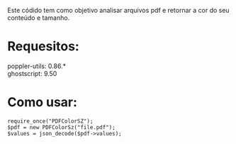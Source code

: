 Este códido tem como objetivo analisar arquivos pdf e retornar a cor do seu conteúdo e tamanho.

# Requesitos:

poppler-utils:  0.86.* <br>
ghostscript:    9.50


# Como usar:

    require_once("PDFColorSZ");
    $pdf = new PDFColorSz("file.pdf");     
    $values = json_decode($pdf->values);
